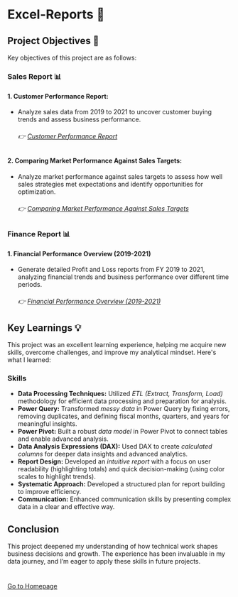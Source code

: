 # Excel-Reports 📂

## Project Objectives 🎯
Key objectives of this project are as follows:

### Sales Report 📊
#### 1. Customer Performance Report:

  - Analyze sales data from 2019 to 2021 to uncover customer buying trends and assess business performance.
       ###### 👉  [Customer Performance Report](https://github.com/nishant-s-anlst/Excel-Reports/blob/main/AtliQ%20Customer%20Performance%20Report.pdf)
    
#### 2. Comparing Market Performance Against Sales Targets:

  - Analyze market performance against sales targets to assess how well sales strategies met expectations and identify opportunities for optimization.
      ###### 👉  [Comparing Market Performance Against Sales Targets](https://github.com/nishant-s-anlst/Excel-Reports/blob/main/AtliQ%20Market%20Performance%20Report.pdf)

 ### Finance Report 📊
 #### 1. Financial Performance Overview (2019-2021)
 
 - Generate detailed Profit and Loss reports from FY 2019 to 2021, analyzing financial trends and business performance over different time periods.
     ###### 👉  [Financial Performance Overview (2019-2021)](https://github.com/nishant-s-anlst/Excel-Reports/blob/main/AtliQ%20P%26L%20Statement%20By%20Fiscal%20Months.pdf)
   
## Key Learnings 💡 
This project was an excellent learning experience, helping me acquire new skills, overcome challenges, and improve my analytical mindset. Here's what I learned:

### Skills
- **Data Processing Techniques:** Utilized *ETL (Extract, Transform, Load)* methodology for efficient data processing and preparation for analysis.
- **Power Query:** Transformed *messy data* in Power Query by fixing errors, removing duplicates, and defining fiscal months, quarters, and years for meaningful insights.
- **Power Pivot:** Built a robust *data model* in Power Pivot to connect tables and enable advanced analysis.
- **Data Analysis Expressions (DAX):** Used DAX to create *calculated columns* for deeper data insights and advanced analytics.
- **Report Design:** Developed an *intuitive report* with a focus on user readability (highlighting totals) and quick decision-making (using color scales to highlight trends).
- **Systematic Approach:** Developed a structured plan for report building to improve efficiency.
- **Communication:**  Enhanced communication skills by presenting complex data in a clear and effective way.

## Conclusion
This project deepened my understanding of how technical work shapes business decisions and growth. The experience has been invaluable in my data journey, and I’m eager to apply these skills in future projects.

#
[Go to Homepage](https://github.com/nishant-s-anlst)
#


